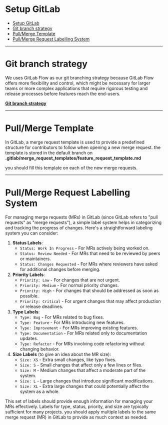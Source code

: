 # Setup GitLab

- [Setup GitLab](#setup-gitlab)
- [Git branch strategy](#git-branch-strategy)
- [Pull/Merge Template](#pullmerge-template)
- [Pull/Merge Request Labelling System](#pullmerge-request-labelling-system)

---

# Git branch strategy

We uses GitLab Flow as our git branching strategy because GitLab Flow offers more flexibility and control, which might be necessary for larger teams or more complex applications that require rigorous testing and release processes before features reach the end-users.

**[Git branch strategy](git_branch_strategy.md)**

---

# Pull/Merge Template

In GitLab, a merge request template is used to provide a predefined structure for contributors to follow when opening a new merge request. the template is stored in the default branch on **.gitlab/merge_request_templates/feature_request_template.md**

you should fill this template on each of the new merge requests.

---

# Pull/Merge Request Labelling System

For managing merge requests (MRs) in GitLab (since GitLab refers to "pull requests" as "merge requests"), a simple label system helps in categorizing and tracking the progress of changes. Here's a straightforward labeling system you can consider:

1. **Status Labels**:
    - `Status: Work In Progress` - For MRs actively being worked on.
    - `Status: Review Needed` - For MRs that need to be reviewed by peers or maintainers.
    - `Status: Changes Requested` - For MRs where reviewers have asked for additional changes before merging.
2. **Priority Labels**:
    - `Priority: Low` - For changes that are not urgent.
    - `Priority: Medium` - For normal priority changes.
    - `Priority: High` - For changes that should be addressed as soon as possible.
    - `Priority: Critical` - For urgent changes that may affect production or release deadlines.
3. **Type Labels**:
    - `Type: Bug` - For MRs related to bug fixes.
    - `Type: Feature` - For MRs introducing new features.
    - `Type: Improvement` - For MRs improving existing features.
    - `Type: Documentation` - For MRs related only to documentation updates.
    - `Type: Refactor` - For MRs involving code refactoring without changing behavior.
4. **Size Labels** (to give an idea about the MR size):
    - `Size: XS` - Extra small changes, like typo fixes.
    - `Size: S` - Small changes that affect only a few lines or files.
    - `Size: M` - Medium changes that affect a moderate part of the system.
    - `Size: L` - Large changes that introduce significant modifications.
    - `Size: XL` - Extra large changes that could potentially affect the system as a whole.

This set of labels should provide enough information for managing your MRs effectively. Labels for type, status, priority, and size are typically sufficient for many projects. you should apply multiple labels to the same merge request (MR) in GitLab to provide as much context as needed.